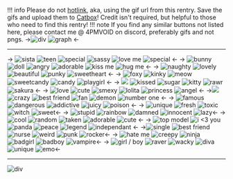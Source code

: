 !!! info Please do not [hotlink](https://dictionary.cambridge.org/us/dictionary/english/hotlink#google_vignette), aka, using the gif url from this rentry. Save the gifs and upload them to [Catbox](https://catbox.moe)! Credit isn't required, but helpful to those who need to find this rentry!
!!! note If you find any similar buttons not listed here, please contact me @ 4PMVOID on discord, preferably gifs and not pngs. 
->![div](https://files.catbox.moe/hfzxgp.png)
![graph](https://files.catbox.moe/fcmvsi.png) <-

***

-> ![sista](https://files.catbox.moe/yyphbj.gif) ![teen](https://files.catbox.moe/brwh26.gif) ![special](https://files.catbox.moe/ip3ly6.gif) ![sassy](https://files.catbox.moe/x1wgjf.gif) ![love me](https://files.catbox.moe/8lt86s.gif) ![special](https://files.catbox.moe/ip3ly6.gif) <-
-> ![bunny](https://files.catbox.moe/xeca50.gif) ![doll](https://files.catbox.moe/2rguo1.gif) ![angry](https://files.catbox.moe/tr98ev.gif) ![adorable](https://files.catbox.moe/cjrsa9.gif) ![kiss me](https://wilardo.crd.co/assets/images/gallery18/16fe8a22.gif?v=a363c8e1) ![hug me](https://files.catbox.moe/neyq12.gif) <-
-> ![naughty](https://files.catbox.moe/lqp4xt.gif) ![lovely](https://files.catbox.moe/lijz4i.gif) ![beautiful](https://files.catbox.moe/h0vtu2.gif) ![punky](https://files.catbox.moe/tsdnbu.gif) ![sweetheart](https://files.catbox.moe/zz41vx.gif) <-
-> ![foxy](https://files.catbox.moe/nmaql1.gif) ![kinky](https://files.catbox.moe/34n3q1.gif)  ![meow](https://files.catbox.moe/3dnw9y.gif) ![sweetcandy](https://files.catbox.moe/7wezvw.gif) ![candy](https://files.catbox.moe/z35yg8.gif) ![playgirl](https://files.catbox.moe/s0cc8k.gif) <-
-> ![](https://files.catbox.moe/m7lmp5.gif) ![kissed](https://files.catbox.moe/4au806.gif) ![sugar](https://files.catbox.moe/mmiddh.gif) ![kitty](https://files.catbox.moe/c76fwd.gif)   ![rawr](https://files.catbox.moe/qd8427.gif) ![sakura](https://files.catbox.moe/luh1kd.gif) <-
-> ![love](https://files.catbox.moe/sz5uzk.gif) ![cute](https://files.catbox.moe/03lcs8.gif) ![smexy](https://files.catbox.moe/4zgy5c.gif) ![lolita](https://files.catbox.moe/slreum.gif) ![princess](https://files.catbox.moe/a4ymhi.gif) ![angel](https://files.catbox.moe/13fot8.gif) <- 
->![](https://files.catbox.moe/i4l7s5.gif) ![crazy](https://files.catbox.moe/3hmcoh.gif) ![best friend](https://files.catbox.moe/6kz8lw.gif) ![fan](https://files.catbox.moe/oo94jh.gif)  ![demon](https://files.catbox.moe/ryn4g0.gif) ![number one](https://files.catbox.moe/274coi.gif) <-
-> ![famous](https://files.catbox.moe/4xyrgh.gif) ![dangerous](https://files.catbox.moe/h94meq.gif) ![addictive](https://files.catbox.moe/5vn42q.gif) ![juicy](https://files.catbox.moe/zcdt9b.gif) ![poison](https://files.catbox.moe/l6j9z0.gif) <-
->  ![unique](https://files.catbox.moe/0ajtli.gif)  ![fresh](https://files.catbox.moe/3k39e3.gif) ![toxic](https://files.catbox.moe/x2bc9h.gif) ![witch](https://files.catbox.moe/xv0vcn.gif)  ![sweet](https://files.catbox.moe/0cxq2t.gif)<-
-> ![stupid](https://files.catbox.moe/p4cb6p.gif) ![rainbow](https://files.catbox.moe/tbvulv.gif) ![damned](https://files.catbox.moe/bphyme.gif) ![innocent](https://files.catbox.moe/e0blb8.gif) ![lazy](https://files.catbox.moe/pu1y5m.gif)<-
-> ![cool](https://files.catbox.moe/cvju04.gif) ![random](https://files.catbox.moe/jxkkf5.gif) ![taken](https://files.catbox.moe/ai4m8d.gif)  ![adorable](https://files.catbox.moe/cbw9yd.gif) ![cute](https://files.catbox.moe/xhr45u.gif) <-
-> ![top model](https://files.catbox.moe/ektnyd.gif) ![i <3 you](https://files.catbox.moe/ugq8ee.gif) ![panda](https://files.catbox.moe/u6jinp.gif)  ![peace](https://files.catbox.moe/kzi493.gif)  ![legend](https://files.catbox.moe/p57sce.gif) ![independant](https://files.catbox.moe/u3wd00.gif) <-
->![single](https://files.catbox.moe/88abfu.gif) ![best friend](https://files.catbox.moe/h4sbg3.gif) ![nurse](https://files.catbox.moe/ljiez1.gif) ![weird](https://files.catbox.moe/m3tbly.gif) ![punk](https://files.catbox.moe/dyoe18.gif) ![rocker](https://files.catbox.moe/2whasm.gif)<-
-> ![hate me](https://files.catbox.moe/ud9qyc.gif) ![creepy](https://files.catbox.moe/3w3aho.gif) ![ninja](https://files.catbox.moe/uu3i2d.gif) ![badgirl](https://files.catbox.moe/gtawxm.gif) ![badboy](https://files.catbox.moe/7qu658.gif) ![vampire](https://files.catbox.moe/2xwvws.gif)<-
-> ![girl / boy](https://files.catbox.moe/qauwom.gif) ![raver](https://files.catbox.moe/zefheb.gif)  ![wacky](https://files.catbox.moe/ifuojn.gif) ![diva](https://files.catbox.moe/cu7yrq.gif) ![unique](https://files.catbox.moe/gdj2yj.gif)  ![emo](https://files.catbox.moe/bh7ei8.gif)<-
***
![div](https://files.catbox.moe/tg6vl6.png)